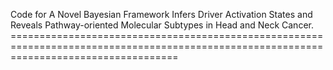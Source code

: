 Code for A Novel Bayesian Framework Infers Driver Activation States and Reveals Pathway-oriented Molecular Subtypes in Head and Neck Cancer. =========================================================================================================================================
